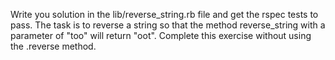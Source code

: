 Write you solution in the lib/reverse_string.rb file and get the rspec tests to pass. The task is to reverse a string so that the method reverse_string with a parameter of "too" will return "oot". Complete this exercise without using the .reverse method.
